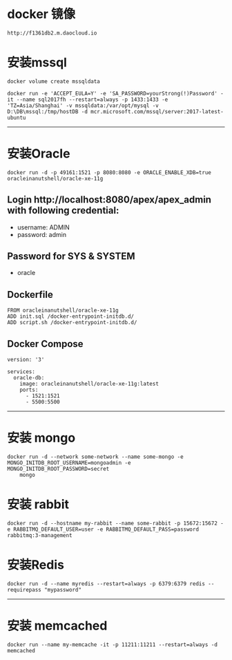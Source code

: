 
# docker 镜像
```
http://f1361db2.m.daocloud.io
```

# 安装mssql
```
docker volume create mssqldata

docker run -e 'ACCEPT_EULA=Y' -e 'SA_PASSWORD=yourStrong(!)Password' -it --name sql2017fh --restart=always -p 1433:1433 -e 'TZ=Asia/Shanghai' -v mssqldata:/var/opt/mysql -v D:\DB\mssql:/tmp/hostDB -d mcr.microsoft.com/mssql/server:2017-latest-ubuntu
```
---
# 安装Oracle

```
docker run -d -p 49161:1521 -p 8080:8080 -e ORACLE_ENABLE_XDB=true oracleinanutshell/oracle-xe-11g
```
## Login http://localhost:8080/apex/apex_admin with following credential:
* username: ADMIN
* password: admin

## Password for SYS & SYSTEM
* oracle

## Dockerfile
```
FROM oracleinanutshell/oracle-xe-11g
ADD init.sql /docker-entrypoint-initdb.d/
ADD script.sh /docker-entrypoint-initdb.d/
```
## Docker Compose
```
version: '3'

services: 
  oracle-db:
    image: oracleinanutshell/oracle-xe-11g:latest
    ports:
      - 1521:1521
      - 5500:5500
```
---
# 安装 mongo
```
docker run -d --network some-network --name some-mongo -e MONGO_INITDB_ROOT_USERNAME=mongoadmin -e MONGO_INITDB_ROOT_PASSWORD=secret 
    mongo
```

# 安装 rabbit
```
docker run -d --hostname my-rabbit --name some-rabbit -p 15672:15672 -e RABBITMQ_DEFAULT_USER=user -e RABBITMQ_DEFAULT_PASS=password rabbitmq:3-management
```

# 安装Redis
```
docker run -d --name myredis --restart=always -p 6379:6379 redis --requirepass "mypassword"
```
---
# 安装 memcached
 ```
 docker run --name my-memcache -it -p 11211:11211 --restart=always -d memcached
 ```
